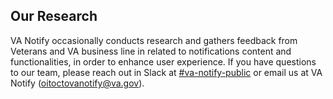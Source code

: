 ## Our Research

VA Notify occasionally conducts research and gathers feedback from Veterans and VA business line in related to notifications content and functionalities, in order to enhance user experience. If you have questions to our team, please reach out in Slack at [#va-notify-public](https://join.slack.com/share/enQtNjc2OTk4MjE1MTg4OS00MGJkYThmZGU5YWRjZTZkMTNkZTIwYTRiNzkxMjdlMDYwNGNiZjIzYTI0NjgxYzYzNjFhNDgwZWJkNDY3ZDFi) or email us at VA Notify (oitoctovanotify@va.gov).
